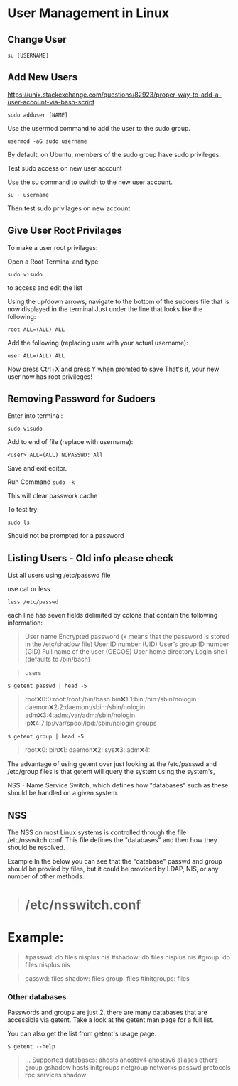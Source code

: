 # User Management in Linux

## Change User
`su [USERNAME]`

## Add New Users
https://unix.stackexchange.com/questions/82923/proper-way-to-add-a-user-account-via-bash-script

`sudo adduser [NAME]`

Use the usermod command to add the user to the sudo group.

`usermod -aG sudo username`

By default, on Ubuntu, members of the sudo group have sudo privileges.

Test sudo access on new user account

Use the su command to switch to the new user account.

`su - username`

Then test sudo privilages on new account

## Give User Root Privilages

To make a user root privilages:

Open a Root Terminal and type:

`sudo visudo` 

to access and edit the list

Using the up/down arrows, navigate to the bottom of the sudoers file that is now displayed in the terminal
Just under the line that looks like the following:

`root ALL=(ALL) ALL`

Add the following (replacing user with your actual username):

`user ALL=(ALL) ALL`

Now press Ctrl+X and press Y when promted to save
That's it, your new user now has root privileges!



## Removing Password for Sudoers

Enter into terminal:

`sudo visudo`

Add to end of file (replace <user> with username): 

`<user> ALL=(ALL) NOPASSWD: All`

Save and exit editor.

Run Command
`sudo -k`

This will clear passwork cache

To test try:

`sudo ls` 

Should not be prompted for a password



## Listing Users - Old info please check

List all users using /etc/passwd file

use cat or less

`less /etc/passwd`


each line has seven fields delimited by colons that contain the following information:

> User name
> Encrypted password (x means that the password is stored in the /etc/shadow file)
> User ID number (UID)
> User’s group ID number (GID)
> Full name of the user (GECOS)
> User home directory
> Login shell (defaults to /bin/bash)




> users

`$ getent passwd | head -5`
> root:x:0:0:root:/root:/bin/bash
> bin:x:1:1:bin:/bin:/sbin/nologin
> daemon:x:2:2:daemon:/sbin:/sbin/nologin
> adm:x:3:4:adm:/var/adm:/sbin/nologin
> lp:x:4:7:lp:/var/spool/lpd:/sbin/nologin
> groups

`$ getent group | head -5`
> root:x:0:
> bin:x:1:
> daemon:x:2:
> sys:x:3:
> adm:x:4:
> 
The advantage of using getent over just looking at the /etc/passwd and /etc/group files is that getent will
query the system using the system's, <br>

NSS - Name Service Switch, which defines how "databases" such as these should be handled on a given system.

## NSS
The NSS on most Linux systems is controlled through the file /etc/nsswitch.conf.
This file defines the "databases" and then how they should be resolved.

Example In the below you can see that the "database" passwd and group should be provied by files,
but it could be provided by LDAP, NIS, or any number of other methods.

> # /etc/nsswitch.conf

# Example:
> #passwd:    db files nisplus nis
> #shadow:    db files nisplus nis
> #group:     db files nisplus nis

> passwd:     files
> shadow:     files
> group:      files
> #initgroups: files


### Other databases

Passwords and groups are just 2, there are many databases that are accessible via getent. Take a look at the getent man page for a full list.

You can also get the list from getent's usage page.

`$ getent --help`
> ...
> Supported databases:
> ahosts ahostsv4 ahostsv6 aliases ethers group gshadow hosts initgroups
> netgroup networks passwd protocols rpc services shadow
